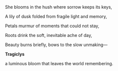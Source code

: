 She blooms in the hush where sorrow keeps its keys,

A lily of dusk folded from fragile light and memory,

Petals murmur of moments that could not stay,

Roots drink the soft, inevitable ache of day,

Beauty burns briefly, bows to the slow unmaking—

**Tragiclys**

a luminous bloom that leaves the world remembering. 
